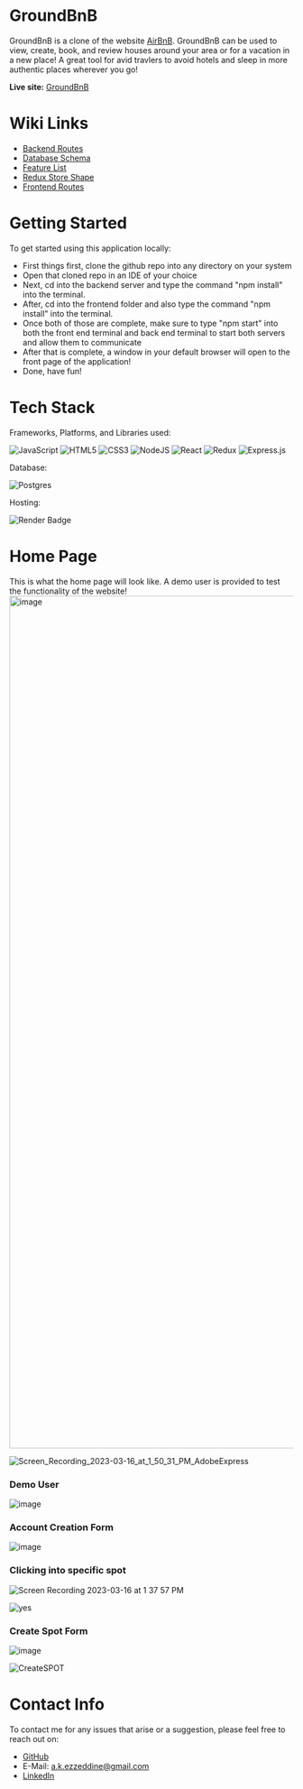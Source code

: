 # GroundBnB

GroundBnB is a clone of the website [AirBnB](https://airbnb.com/). GroundBnB can be used to view, create, book, and review houses around your area or for a vacation in a new place! A great tool for avid travlers to avoid hotels and sleep in more authentic places wherever you go!

**Live site:** [GroundBnB](https://ground-bnb-2022.onrender.com)

# Wiki Links

* [Backend Routes](https://github.com/alkezz/API-project/wiki/API-Documentation)
* [Database Schema](https://github.com/alkezz/API-project/wiki/Database-Schema)
* [Feature List](https://github.com/alkezz/API-project/wiki/Feature-List)
* [Redux Store Shape](https://github.com/alkezz/API-project/wiki/Redux-Store-Shape)
* [Frontend Routes](www.google.com)

# Getting Started

To get started using this application locally:

* First things first, clone the github repo into any directory on your system
* Open that cloned repo in an IDE of your choice
* Next, cd into the backend server and type the command  "npm install" into the terminal.
* After, cd into the frontend folder and also type the command "npm install" into the terminal.
* Once both of those are complete, make sure to type "npm start" into both the front end terminal and back end terminal
to start both servers and allow them to communicate
* After that is complete, a window in your default browser will open to the front page of the application!
* Done, have fun!

# Tech Stack

Frameworks, Platforms, and Libraries used:

![JavaScript](https://img.shields.io/badge/javascript-%23323330.svg?style=for-the-badge&logo=javascript&logoColor=%23F7DF1E)
![HTML5](https://img.shields.io/badge/html5-%23E34F26.svg?style=for-the-badge&logo=html5&logoColor=white)
![CSS3](https://img.shields.io/badge/css3-%231572B6.svg?style=for-the-badge&logo=css3&logoColor=white)
![NodeJS](https://img.shields.io/badge/node.js-6DA55F?style=for-the-badge&logo=node.js&logoColor=white)
![React](https://img.shields.io/badge/react-%2320232a.svg?style=for-the-badge&logo=react&logoColor=%2361DAFB)
![Redux](https://img.shields.io/badge/redux-%23593d88.svg?style=for-the-badge&logo=redux&logoColor=white)
![Express.js](https://img.shields.io/badge/express.js-%23404d59.svg?style=for-the-badge&logo=express&logoColor=%2361DAFB)

Database:

![Postgres](https://img.shields.io/badge/postgres-%23316192.svg?style=for-the-badge&logo=postgresql&logoColor=white)

Hosting:

![Render Badge](https://img.shields.io/badge/Render-46E3B7?logo=render&logoColor=000&style=for-the-badge)

# Home Page
This is what the home page will look like. A demo user is provided to test the functionality of the website!
<img width="1512" alt="image" src="https://user-images.githubusercontent.com/105993056/225701044-5a233faa-a3af-4bba-a665-3e59b75cd6e6.png">

![Screen_Recording_2023-03-16_at_1_50_31_PM_AdobeExpress](https://user-images.githubusercontent.com/105993056/225710445-1a8b4db0-7c3c-40a7-bf85-683d3fb77aa0.gif)

### Demo User
![image](https://user-images.githubusercontent.com/105993056/226118508-66b38cdc-bcb4-42e3-a621-fa1c854eaeaa.png)

### Account Creation Form
![image](https://user-images.githubusercontent.com/105993056/226118525-e19d5196-217c-42ba-b978-46e177d7e9f3.png)

### Clicking into specific spot
![Screen Recording 2023-03-16 at 1 37 57 PM](https://user-images.githubusercontent.com/105993056/225706770-8db4ebdb-8d1b-40cd-908e-0249c8363f13.gif)

![yes](https://user-images.githubusercontent.com/105993056/225708638-06b2a8eb-7585-4446-814e-21d645c663dc.gif)

### Create Spot Form
![image](https://user-images.githubusercontent.com/105993056/226118322-3a8ee5da-cc78-4b92-b9c2-4c79622f4ca4.png)

![CreateSPOT](https://user-images.githubusercontent.com/105993056/225703953-bbd895cd-05eb-484a-9616-bfdbd28c8d6c.gif)

# Contact Info

To contact me for any issues that arise or a suggestion, please feel free to reach out on:

* [GitHub](https://www.github.com/alkezz)
* E-Mail: a.k.ezzeddine@gmail.com
* [LinkedIn](http://linkedin.com/in/ali-k-ezzeddine)
